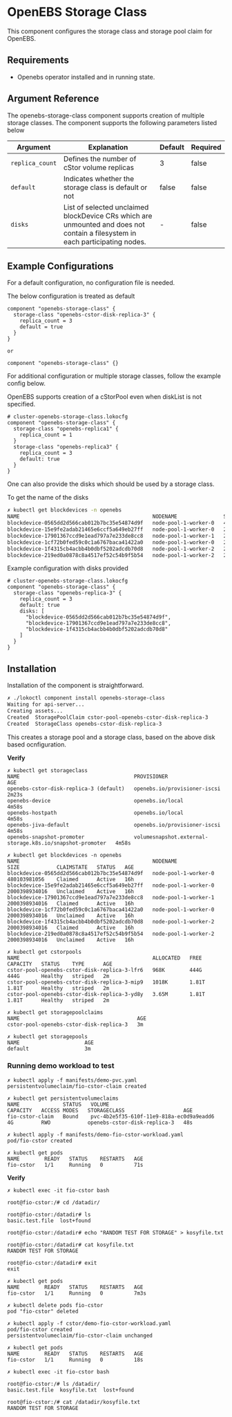 # OpenEBS Storage Class 

This component configures the storage class and storage pool claim for OpenEBS.

## Requirements
- Openebs operator installed and in running state.

## Argument Reference

The openebs-storage-class component supports creation of multiple storage classes. The component supports the following parameters listed below

| Argument        | Explanation                                                                                                                   | Default | Required |
|-----------------|-------------------------------------------------------------------------------------------------------------------------------|---------|----------|
| `replica_count` | Defines the number of cStor volume replicas                                                                                   | 3       | false    |
| `default`       | Indicates whether the storage class is default or not                                                                         | false   | false    |
| `disks`         | List of selected unclaimed blockDevice CRs which are unmounted and does not contain a filesystem in each participating nodes. | -       | false    |

## Example Configurations

For a default configuration, no configuration file is needed.

The below configuration is treated as default
```hcl
component "openebs-storage-class" {
  storage-class "openebs-cstor-disk-replica-3" {
    replica_count = 3
    default = true
  }
}

or 

component "openebs-storage-class" {}
```
For additional configuration or multiple storage classes, follow the example config below.

OpenEBS supports creation of a cStorPool even when diskList is not specified.

```hcl
# cluster-openebs-storage-class.lokocfg
component "openebs-storage-class" {
  storage-class "openebs-replica1" {
    replica_count = 1
  }
  storage-class "openebs-replica3" {
    replica_count = 3
    default: true
  }
}
```

One can also provide the disks which should be used by a storage class.

To get the name of the disks

```bash
✗ kubectl get blockdevices -n openebs
NAME                                           NODENAME               SIZE            CLAIMSTATE   STATUS   AGE
blockdevice-0565dd2d566cab012b7bc35e54874d9f   node-pool-1-worker-0   480103981056    Unclaimed    Active   16h
blockdevice-15e9fe2adab21465e6ccf5a649eb27ff   node-pool-1-worker-0   2000398934016   Unclaimed    Active   16h
blockdevice-17901367ccd9e1ead797a7e233de8cc8   node-pool-1-worker-1   2000398934016   Unclaimed    Active   16h
blockdevice-1cf72b0fed59c0c1a6767baca41422a0   node-pool-1-worker-0   2000398934016   Unclaimed    Active   16h
blockdevice-1f4315cb4acbb4b0dbf5202adcdb70d8   node-pool-1-worker-2   2000398934016   Unclaimed    Active   16h
blockdevice-219ed0a0878c8a4517ef52c54b9f5b54   node-pool-1-worker-2   2000398934016   Unclaimed    Active   16h
```

Example configuration with disks provided

```hcl
# cluster-openebs-storage-class.lokocfg
component "openebs-storage-class" {
  storage-class "openebs-replica-3" {
    replica_count = 3
    default: true
    disks: [
      "blockdevice-0565dd2d566cab012b7bc35e54874d9f",
      "blockdevice-17901367ccd9e1ead797a7e233de8cc8",
      "blockdevice-1f4315cb4acbb4b0dbf5202adcdb70d8"
    ]
  }
}

```
## Installation

Installation of the component is straightforward.

```bash
✗ ./lokoctl component install openebs-storage-class
Waiting for api-server...
Creating assets...
Created  StoragePoolClaim cstor-pool-openebs-cstor-disk-replica-3
Created  StorageClass openebs-cstor-disk-replica-3
```
This creates a storage pool and a storage class, based on the above disk based ocnfiguration.

**Verify**

```
✗ kubectl get storageclass
NAME                                     PROVISIONER                                                AGE
openebs-cstor-disk-replica-3 (default)   openebs.io/provisioner-iscsi                               2m23s
openebs-device                           openebs.io/local                                           4m58s
openebs-hostpath                         openebs.io/local                                           4m58s
openebs-jiva-default                     openebs.io/provisioner-iscsi                               4m58s
openebs-snapshot-promoter                volumesnapshot.external-storage.k8s.io/snapshot-promoter   4m58s

✗ kubectl get blockdevices -n openebs
NAME                                           NODENAME               SIZE            CLAIMSTATE   STATUS   AGE
blockdevice-0565dd2d566cab012b7bc35e54874d9f   node-pool-1-worker-0   480103981056    Claimed      Active   16h
blockdevice-15e9fe2adab21465e6ccf5a649eb27ff   node-pool-1-worker-0   2000398934016   Unclaimed    Active   16h
blockdevice-17901367ccd9e1ead797a7e233de8cc8   node-pool-1-worker-1   2000398934016   Claimed      Active   16h
blockdevice-1cf72b0fed59c0c1a6767baca41422a0   node-pool-1-worker-0   2000398934016   Unclaimed    Active   16h
blockdevice-1f4315cb4acbb4b0dbf5202adcdb70d8   node-pool-1-worker-2   2000398934016   Claimed      Active   16h
blockdevice-219ed0a0878c8a4517ef52c54b9f5b54   node-pool-1-worker-2   2000398934016   Unclaimed    Active   16h

✗ kubectl get cstorpools
NAME                                           ALLOCATED   FREE    CAPACITY   STATUS    TYPE      AGE
cstor-pool-openebs-cstor-disk-replica-3-lfr6   968K        444G    444G       Healthy   striped   2m
cstor-pool-openebs-cstor-disk-replica-3-mip9   1018K       1.81T   1.81T      Healthy   striped   2m
cstor-pool-openebs-cstor-disk-replica-3-yd8y   3.65M       1.81T   1.81T      Healthy   striped   2m

✗ kubectl get storagepoolclaims
NAME                                      AGE
cstor-pool-openebs-cstor-disk-replica-3   3m

✗ kubectl get storagepools
NAME                     AGE
default                  3m
```

### Running demo workload to test
```
✗ kubectl apply -f manifests/demo-pvc.yaml
persistentvolumeclaim/fio-cstor-claim created

✗ kubectl get persistentvolumeclaims
NAME              STATUS   VOLUME                                     CAPACITY   ACCESS MODES   STORAGECLASS                   AGE
fio-cstor-claim   Bound    pvc-4b2e5f35-610f-11e9-818a-ec0d9a9eadd6   4G         RWO            openebs-cstor-disk-replica-3   48s

✗ kubectl apply -f manifests/demo-fio-cstor-workload.yaml
pod/fio-cstor created

✗ kubectl get pods
NAME        READY   STATUS    RESTARTS   AGE
fio-cstor   1/1     Running   0          71s
```

**Verify**
```
✗ kubectl exec -it fio-cstor bash

root@fio-cstor:/# cd /datadir/

root@fio-cstor:/datadir# ls
basic.test.file  lost+found

root@fio-cstor:/datadir# echo "RANDOM TEST FOR STORAGE" > kosyfile.txt

root@fio-cstor:/datadir# cat kosyfile.txt
RANDOM TEST FOR STORAGE

root@fio-cstor:/datadir# exit
exit

✗ kubectl get pods
NAME        READY   STATUS    RESTARTS   AGE
fio-cstor   1/1     Running   0          7m3s

✗ kubectl delete pods fio-cstor 
pod "fio-cstor" deleted

✗ kubectl apply -f cstor/demo-fio-cstor-workload.yaml
pod/fio-cstor created
persistentvolumeclaim/fio-cstor-claim unchanged

✗ kubectl get pods               
NAME        READY   STATUS    RESTARTS   AGE
fio-cstor   1/1     Running   0          18s

✗ kubectl exec -it fio-cstor bash

root@fio-cstor:/# ls /datadir/
basic.test.file  kosyfile.txt  lost+found

root@fio-cstor:/# cat /datadir/kosyfile.txt
RANDOM TEST FOR STORAGE
```